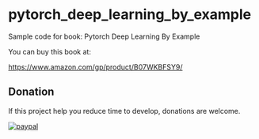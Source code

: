 # pytorch_deep_learning_by_example
Sample code for book: Pytorch Deep Learning By Example

You can buy this book at:

https://www.amazon.com/gp/product/B07WKBFSY9/


## Donation

If this project help you reduce time to develop, donations are welcome.

[![paypal](https://www.paypalobjects.com/en_US/i/btn/btn_donateCC_LG.gif)](https://www.paypal.com/cgi-bin/webscr?cmd=_s-xclick&hosted_button_id=96VNRAX955D2Q&source=url)
